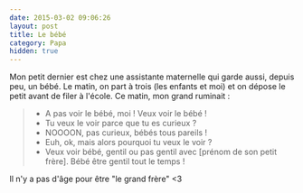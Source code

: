 ```yaml
---
date: 2015-03-02 09:06:26
layout: post
title: Le bébé
category: Papa
hidden: true
---
```


Mon petit dernier est chez une assistante maternelle qui garde aussi, depuis peu, un bébé. Le matin, on part à trois (les enfants et moi) et on dépose le petit avant de filer à l'école. Ce matin, mon grand ruminait :

> - A pas voir le bébé, moi ! Veux voir le bébé !
> - Tu veux le voir parce que tu es curieux ?
> - NOOOON, pas curieux, bébés tous pareils !
> - Euh, ok, mais alors pourquoi tu veux le voir ?
> - Veux voir bébé, gentil ou pas gentil avec [prénom de son petit frère]. Bébé être gentil tout le temps !

Il n'y a pas d'âge pour être "le grand frère" <3
